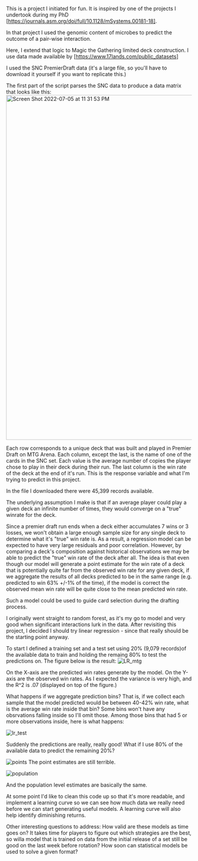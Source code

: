 This is a project I initiated for fun. It is inspired by one of the projects I undertook during my PhD [https://journals.asm.org/doi/full/10.1128/mSystems.00181-18]. 

In that project I used the genomic content of microbes to predict the outcome of a pair-wise interaction.

Here, I extend that logic to Magic the Gathering limited deck construction. I use data made available by [https://www.17lands.com/public_datasets]

I used the SNC PremierDraft data (it's a large file, so you'll have to download it yourself if you want to replicate this.)

The first part of the script parses the SNC data to produce a data matrix that looks like this:
<img width="935" alt="Screen Shot 2022-07-05 at 11 31 53 PM" src="https://user-images.githubusercontent.com/36259203/177462875-aca06c75-e639-43ec-ac19-524e0532a919.png">
 
Each row corresponds to a unique deck that was built and played in Premier Draft on MTG Arena.
Each column, except the last, is the name of one of the cards in the SNC set. Each value is the average number of copies the player chose to play
in their deck during their run.
The last column is the win rate of the deck at the end of it's run. This is the response variable and what I'm trying to predict in this project.

In the file I downloaded there were 45,399 records available. 

The underlying assumption I make is that if an average player could play a given deck an infinite number of times, they would converge on a "true" winrate for the deck.

Since a premier draft run ends when a deck either accumulates 7 wins or 3 losses, we won't obtain a large enough sample size for any single deck to determine what it's "true" win rate is.
As a result, a regression model can be expected to have very large residuals and poor correlation. However, by comparing a deck's composition against historical observations we may be able to predict the "true" win rate of the deck after all.
The idea is that even though our model will generate a point estimate for the win rate of a deck that is potentially quite far from the observed win rate for any given deck, if we aggregate the results of all decks predicted to be in the same range (e.g. predicted to win 63% +/-1% of the time), if the model is correct the observed mean win rate will be quite close to the mean predicted win rate.

Such a model could be used to guide card selection during the drafting process.

I originally went straight to random forest, as it's my go to model and very good when significant interactions lurk in the data.
After revisiting this project, I decided I should try linear regression - since that really should be the starting point anyway. 

To start I defined a training set and a test set using 20% (9,079 records)of the available data to train and holding the remaing 80% to test the predictions on.
The figure below is the result:
![LR_mtg](https://user-images.githubusercontent.com/36259203/177468935-2e201547-36f6-40d3-80e5-06acc11c1a57.png)

On the X-axis are the predicted win rates generate by the model. On the Y-axis are the observed win rates. As I expected the variance is very high, and the R^2 is .07 (displayed on top of the figure.)

What happens if we aggregate prediction bins? That is, if we collect each sample that the model predicted would be between 40-42% win rate, what is the average win rate inside that bin? Some bins won't have any obsrvations falling inside so I'll omit those. Among those bins that had 5 or more observations inside, here is what happens:


![lr_test](https://user-images.githubusercontent.com/36259203/177469676-e50fa7ce-c31d-43ec-9803-336d4aa3d209.png)

Suddenly the predictions are really, really good! What if I use 80% of the available data to predict the remaining 20%?

![points](https://user-images.githubusercontent.com/36259203/177469906-b33e856c-759d-42f4-b961-fd8e5457a679.png)
The point estimates are still terrible.


![population](https://user-images.githubusercontent.com/36259203/177470142-9af50106-c8aa-4c7d-8d00-f712b9cf5552.png)

And the population level estimates are basically the same.

At some point I'd like to clean this code up so that it's more readable, and implement a learning curve so we can see how much data we really need before we can start generating useful models. A learning curve will also help identify diminishing returns.

Other interesting questions to address:
How valid are these models as time goes on? It takes time for players to figure out which strategies are the best, so willa model that is trained on data from the initial release of a set still be good on the last week before rotation?
How soon can statistical models be used to solve a given format?
